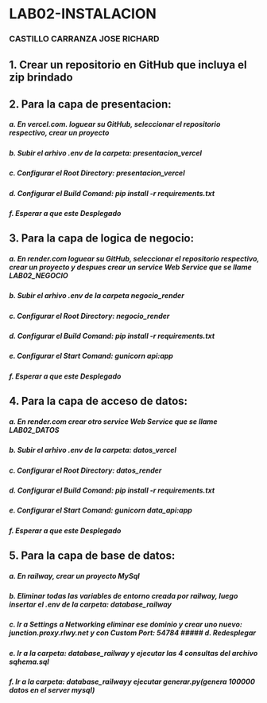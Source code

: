 # LAB02-INSTALACION
### CASTILLO CARRANZA JOSE RICHARD
## 1. Crear un repositorio en GitHub que incluya el zip brindado
## 2. Para la capa de presentacion:
##### a. En vercel.com. loguear su GitHub, seleccionar el repositorio respectivo, crear un proyecto
##### b. Subir el arhivo .env de la carpeta: presentacion_vercel
##### c. Configurar el Root Directory: presentacion_vercel
##### d. Configurar el Build Comand: pip install -r requirements.txt
##### f. Esperar a que este Desplegado
## 3. Para la capa de logica de negocio:
##### a. En render.com loguear su GitHub, seleccionar el repositorio respectivo, crear un proyecto  y despues crear un service Web Service  que se llame LAB02_NEGOCIO
##### b. Subir el arhivo .env de la carpeta negocio_render
##### c. Configurar el Root Directory: negocio_render
##### d. Configurar el Build Comand: pip install -r requirements.txt
##### e. Configurar el Start Comand: gunicorn api:app
##### f. Esperar a que este Desplegado
## 4. Para la capa de acceso de datos:
##### a. En render.com crear otro service Web Service  que se llame LAB02_DATOS
##### b. Subir el arhivo .env de la carpeta: datos_vercel
##### c. Configurar el Root Directory: datos_render
##### d. Configurar el Build Comand: pip install -r requirements.txt
##### e. Configurar el Start Comand: gunicorn data_api:app
##### f. Esperar a que este Desplegado
## 5. Para la capa de base de datos:
##### a. En railway, crear un proyecto MySql
##### b. Eliminar todas las variables de entorno creada por railway, luego insertar el .env de la carpeta: database_railway
##### c. Ir a Settings a Networking eliminar ese dominio y crear uno nuevo: junction.proxy.rlwy.net  y con Custom Port: 54784 ##### d. Redesplegar
##### e. Ir a la carpeta: database_railway y ejecutar las 4 consultas del archivo sqhema.sql
##### f. Ir a la carpeta: database_railwayy ejecutar generar.py(genera 100000 datos en el server mysql)
